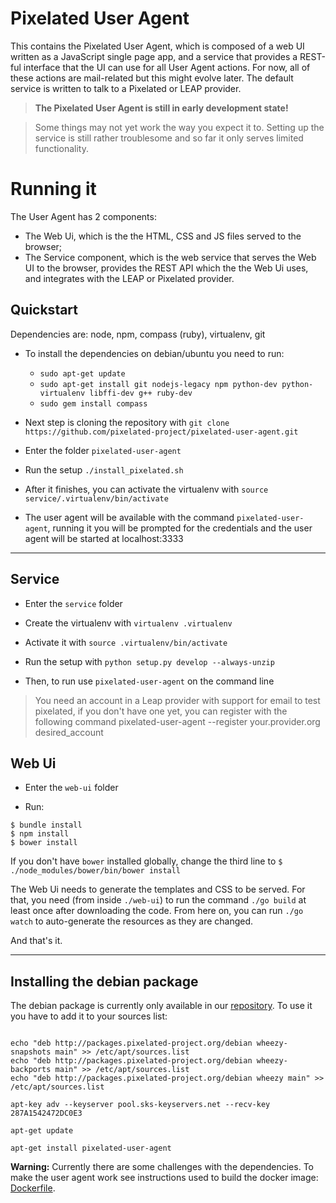 Pixelated User Agent
====================

This contains the Pixelated User Agent, which is composed of a web UI written as a JavaScript single page app, and a service that provides a REST-ful interface that the UI can use for all User Agent actions. For now, all of these actions are mail-related but this might evolve later. The default service is written to talk to a Pixelated or LEAP provider.

>**The Pixelated User Agent is still in early development state!**

>Some things may not yet work the way you expect it to.
>Setting up the service is still rather troublesome and so far it only serves limited functionality.


# Running it
The User Agent has 2 components:
* The Web Ui, which is the the HTML, CSS and JS files served to the browser;
* The Service component, which is the web service that serves the Web UI to the browser, provides the REST API which the the Web Ui uses, and integrates with the LEAP or Pixelated provider.

## Quickstart

Dependencies are: node, npm, compass (ruby), virtualenv, git

* To install the dependencies on debian/ubuntu you need to run:
    * `sudo apt-get update`
    * `sudo apt-get install git nodejs-legacy npm python-dev python-virtualenv libffi-dev g++ ruby-dev`
    * `sudo gem install compass`

* Next step is cloning the repository with `git clone https://github.com/pixelated-project/pixelated-user-agent.git`

* Enter the folder `pixelated-user-agent`

* Run the setup `./install_pixelated.sh`

* After it finishes, you can activate the virtualenv with `source service/.virtualenv/bin/activate`

* The user agent will be available with the command `pixelated-user-agent`, running it you will be prompted for the credentials and the user agent will be started at localhost:3333

---

## Service

* Enter the `service` folder

* Create the virtualenv with `virtualenv .virtualenv` 

* Activate it with `source .virtualenv/bin/activate`

* Run the setup with `python setup.py develop --always-unzip`

* Then, to run use `pixelated-user-agent` on the command line

> You need an account in a Leap provider with support for email to test pixelated,
> if you don't have one yet, you can register with the following command
pixelated-user-agent --register your.provider.org desired_account

## Web Ui

* Enter the `web-ui` folder

* Run:
```
$ bundle install
$ npm install
$ bower install
```

If you don't have `bower` installed globally, change the third line to `$ ./node_modules/bower/bin/bower install`

The Web Ui needs to generate the templates and CSS to be served. For that, you need (from inside `./web-ui`) to run the command `./go build` at least once after downloading the code. From here on, you can run `./go watch` to auto-generate the resources as they are changed.


And that's it.

---

## Installing the debian package

The debian package is currently only available in our [repository](http://packages.pixelated-project.org/debian/). To use it you have to add it to your sources list:

```shell

echo "deb http://packages.pixelated-project.org/debian wheezy-snapshots main" >> /etc/apt/sources.list
echo "deb http://packages.pixelated-project.org/debian wheezy-backports main" >> /etc/apt/sources.list
echo "deb http://packages.pixelated-project.org/debian wheezy main" >> /etc/apt/sources.list

apt-key adv --keyserver pool.sks-keyservers.net --recv-key 287A1542472DC0E3

apt-get update

apt-get install pixelated-user-agent
```

**Warning:** Currently there are some challenges with the dependencies. To make the user agent work see instructions used to build the docker image: [Dockerfile](provisioning/Dockerfile).

